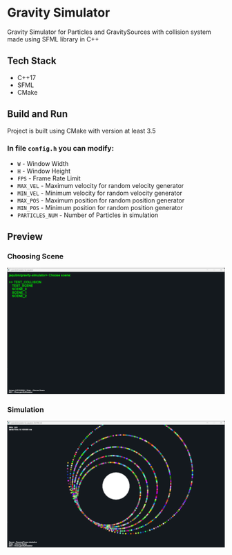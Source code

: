 # Gravity Simulator

Gravity Simulator for Particles and GravitySources with collision system made using SFML library in C++

## Tech Stack

- C++17
- SFML
- CMake

## Build and Run

Project is built using CMake with version at least 3.5

### In file `config.h` you can modify:

- `W` - Window Width
- `H` - Window Height
- `FPS` - Frame Rate Limit
- `MAX_VEL` - Maximum velocity for random velocity generator
- `MIN_VEL` - Minimum velocity for random velocity generator
- `MAX_POS` - Maximum position for random position generator
- `MIN_POS` - Minimum position for random position generator
- `PARTICLES_NUM` - Number of Particles in simulation

## Preview

### Choosing Scene

![Choosing Scene Preview](/preview/preview_1.png)

### Simulation

![Simulation Preview](/preview/preview_2.png)
